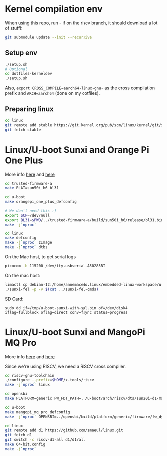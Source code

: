 # Kernel compilation env

When using this repo, run - if on the riscv branch, it should download a lot of stuff!:

``` sh
git submodule update --init --recursive
```

## Setup env

```sh
./setup.sh
# Optional
cd dotfiles-kerneldev
./setup.sh
```

Also, `export CROSS_COMPILE=aarch64-linux-gnu-` as the cross compilation prefix and `ARCH=aarch64` (done on my dotfiles).

## Preparing linux

```sh
cd linux
git remote add stable https://git.kernel.org/pub/scm/linux/kernel/git/stable/linux
git fetch stable
```

# Linux/U-boot Sunxi and Orange Pi One Plus

More info [here](https://linux-sunxi.org/Xunlong_Orange_Pi_One_Plus) and [here](https://linux-sunxi.org/FEL/USBBoot)

```sh
cd trusted-firmware-a
make PLAT=sun50i_h6 bl31
```

```sh
cd u-boot
make orangepi_one_plus_defconfig

# We don't need this :) 
export SCP=/dev/null
export BL31=$PWD/../trusted-firmware-a/build/sun50i_h6/release/bl31.bin
make -j`nproc`
```

```sh
cd linux
make defconfig
make -j`nproc` zImage
make -j`nproc` dtbs
```

On the Mac host, to get serial logs

```sh
picocom -b 115200 /dev/tty.usbserial-A50285BI
```

On the mac host:

```sh
limactl cp debian-12:/home/annemacedo.linux/embedded-linux-workspace/u-boot/u-boot-sunxi-with-spl.bin /tmp
./sunxi-fel -p -v $(cat ../sunxi-fel-cmds)
```

SD Card:

```
sudo dd if=/tmp/u-boot-sunxi-with-spl.bin of=/dev/disk4 iflag=fullblock oflag=direct conv=fsync status=progress
```


# Linux/U-boot Sunxi and MangoPi MQ Pro

More info [here](https://linux-sunxi.org/MangoPi_MQ-Pro) and [here](https://linux-sunxi.org/Allwinner_Nezha#Manual_build)

Since we're using RISCV, we need a RISCV cross compiler.

``` sh
cd riscv-gnu-toolchain
./configure --prefix=$HOME/x-tools/riscv
make -j`nproc` linux
```

``` sh
cd opensbi
make PLATFORM=generic FW_FDT_PATH=../u-boot/arch/riscv/dts/sun20i-d1-mangopi-mq-pro.dtb FW_PIC=y -j`nproc`
```

``` sh
cd u-boot
make mangopi_mq_pro_defconfig
make -j`nproc` OPENSBI=../opensbi/build/platform/generic/firmware/fw_dynamic.bin
```

``` sh
cd linux
git remote add d1 https://github.com/smaeul/linux.git
git fetch d1
git switch -c riscv-d1-all d1/d1/all
make 64-bit.config
make -j`nproc`
```

